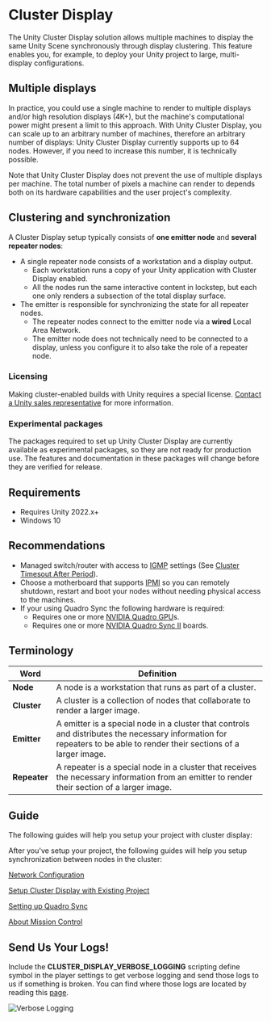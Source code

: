 # Cluster Display

The Unity Cluster Display solution allows multiple machines to display the same Unity Scene synchronously through display clustering. This feature enables you, for example, to deploy your Unity project to large, multi-display configurations.

## Multiple displays

In practice, you could use a single machine to render to multiple displays and/or high resolution displays (4K+), but the machine's computational power might present a limit to this approach. With Unity Cluster Display, you can scale up to an arbitrary number of machines, therefore an arbitrary number of displays: Unity Cluster Display currently supports up to 64 nodes. However, if you need to increase this number, it is technically possible.

Note that Unity Cluster Display does not prevent the use of multiple displays per machine. The total number of pixels a machine can render to depends both on its hardware capabilities and the user project's complexity.

## Clustering and synchronization

A Cluster Display setup typically consists of **one emitter node** and **several repeater nodes**:

* A single repeater node consists of a workstation and a display output.
  * Each workstation runs a copy of your Unity application with Cluster Display enabled.
  * All the nodes run the same interactive content in lockstep, but each one only renders a subsection of the total display surface.
* The emitter is responsible for synchronizing the state for all repeater nodes.
  * The repeater nodes connect to the emitter node via a **wired** Local Area Network.
  * The emitter node does not technically need to be connected to a display, unless you configure it to also take the role of a repeater node.

### Licensing

Making cluster-enabled builds with Unity requires a special license. [Contact a Unity sales representative](https://create.unity3d.com/unity-sales) for more information.

### Experimental packages

The packages required to set up Unity Cluster Display are currently available as experimental packages, so they are not ready for production use. The features and documentation in these packages will change before they are verified for release.

## Requirements

* Requires Unity 2022.x+
* Windows 10

## Recommendations

* Managed switch/router with access to [IGMP](https://en.wikipedia.org/wiki/Internet_Group_Management_Protocol) settings (See [Cluster Timesout After Period](troubleshooting.md)).
* Choose a motherboard that supports [IPMI](https://en.wikipedia.org/wiki/Intelligent_Platform_Management_Interface) so you can remotely shutdown, restart and boot your nodes without needing physical access to the machines.
* If your using Quadro Sync the following hardware is required:
  * Requires one or more [NVIDIA Quadro GPU](https://www.nvidia.com/en-us/design-visualization/quadro/)s.
  * Requires one or more [NVIDIA Quadro Sync II](https://www.nvidia.com/en-us/design-visualization/solutions/quadro-sync/) boards.

## Terminology

| Word | Definition |
|--------------|-----------------|
| **Node** | A node is a workstation that runs as part of a cluster.|
| **Cluster** | A cluster is a collection of nodes that collaborate to render a larger image. |
| **Emitter** | A emitter is a special node in a cluster that controls and distributes the necessary information for repeaters to be able to render their sections of a larger image. |
| **Repeater** | A repeater is a special node in a cluster that receives the necessary information from an emitter to render their section of a larger image. |

## Guide

The following guides will help you setup your project with cluster display:

After you've setup your project, the following guides will help you setup synchronization between nodes in the cluster:

[Network Configuration](source/com.unity.cluster-display/Documentation~/network-configuration.md)

[Setup Cluster Display with Existing Project](source/com.unity.cluster-display/Documentation~/setup-existing-project.md)

[Setting up Quadro Sync](source/com.unity.cluster-display/Documentation~/quadro-sync.md)

[About Mission Control](MissionControl/README.md)

## Send Us Your Logs!
Include the **CLUSTER_DISPLAY_VERBOSE_LOGGING** scripting define symbol in the player settings to get verbose logging and send those logs to us if something is broken. You can find where those logs are located by reading this [page](https://docs.unity3d.com/Manual/LogFiles.html).

![Verbose Logging](source/com.unity.cluster-display/Documentation~/images/verbose-logging.png)
